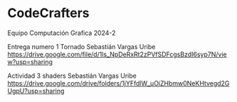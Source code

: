 # CodeCrafters
 Equipo Computación Grafica 2024-2

Entrega numero 1 Tornado
Sebastián Vargas Uribe 
https://drive.google.com/file/d/1ls_NpDeRxRt2zPVfSDFcgsBzdI6syp7N/view?usp=sharing


Actividad 3 shaders
Sebastián Vargas Uribe 
https://drive.google.com/drive/folders/1jYFfdlW_uOiZHbmw0NeKHtvegd2GUgpU?usp=sharing


